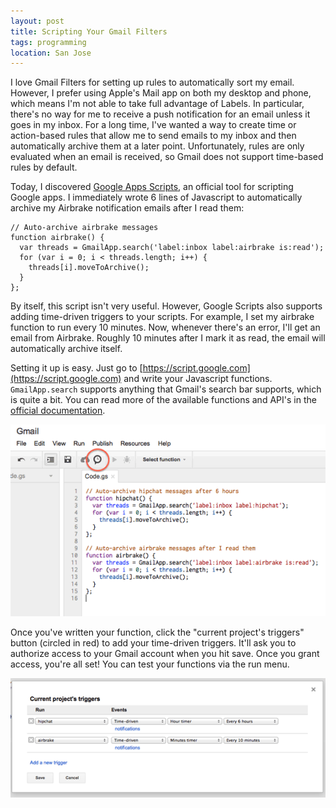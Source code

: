 ```yaml
---
layout: post
title: Scripting Your Gmail Filters
tags: programming
location: San Jose
---
```


I love Gmail Filters for setting up rules to automatically sort my email. However, I prefer using Apple's Mail app on both my desktop and phone, which means I'm not able to take full advantage of Labels. In particular, there's no way for me to receive a push notification for an email unless it goes in my inbox. For a long time, I've wanted a way to create time or action-based rules that allow me to send emails to my inbox and then automatically archive them at a later point. Unfortunately, rules are only evaluated when an email is received, so Gmail does not support time-based rules by default.

Today, I discovered [Google Apps Scripts](https://script.google.com), an official tool for scripting Google apps. I immediately wrote 6 lines of Javascript to automatically archive my Airbrake notification emails after I read them:

    // Auto-archive airbrake messages
    function airbrake() {
      var threads = GmailApp.search('label:inbox label:airbrake is:read');
      for (var i = 0; i < threads.length; i++) {
        threads[i].moveToArchive();
      }
    };

By itself, this script isn't very useful. However, Google Scripts also supports adding time-driven triggers to your scripts. For example, I set my airbrake function to run every 10 minutes. Now, whenever there's an error, I'll get an email from Airbrake. Roughly 10 minutes after I mark it as read, the email will automatically archive itself.

Setting it up is easy. Just go to [https://script.google.com](https://script.google.com) and write your Javascript functions. `GmailApp.search` supports anything that Gmail's search bar supports, which is quite a bit. You can read more of the available functions and API's in the [official documentation](https://developers.google.com/apps-script/reference/gmail/).

![Google Scipts UI](/post_files/google_scripts.png)

Once you've written your function, click the "current project's triggers" button (circled in red) to add your time-driven triggers. It'll ask you to authorize access to your Gmail account when you hit save. Once you grant access, you're all set! You can test your functions via the run menu.

![Google Scipts Triggers](/post_files/google_scripts_triggers.png)
